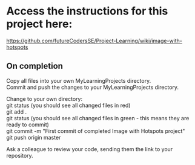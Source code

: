 # Access the instructions for this project here:

https://github.com/futureCodersSE/Project-Learning/wiki/image-with-hotspots

## On completion

Copy all files into your own MyLearningProjects directory.  
Commit and push the changes to your MyLearningProjects directory.

Change to your own directory:  
git status (you should see all changed files in red)  
git add .  
git status (you should see all changed files in green - this means they are ready to commit)  
git commit -m "First commit of completed Image with Hotspots project"  
git push origin master  

Ask a colleague to review your code, sending them the link to your repository.
